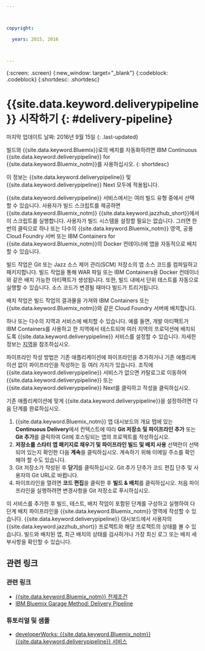 ```yaml
---



copyright:

  years: 2015, 2016



---
```



{:screen: .screen}
{:new_window: target="_blank"}
{:codeblock: .codeblock}
{:shortdesc: .shortdesc}

# {{site.data.keyword.deliverypipeline}} 시작하기 {: #delivery-pipeline}  

마지막 업데이트 날짜: 2016년 9월 15일
{: .last-updated}

빌드와 {{site.data.keyword.Bluemix}}로의 배치를 자동화하려면 IBM Continuous {{site.data.keyword.deliverypipeline}} for {{site.data.keyword.Bluemix_notm}}를 사용하십시오.
{: shortdesc}

이 정보는 {{site.data.keyword.deliverypipeline}} 및 {{site.data.keyword.deliverypipeline}} Next 모두에 적용됩니다. 

{{site.data.keyword.deliverypipeline}} 서비스에서는 여러 빌드 유형 중에서 선택할 수 있습니다. 사용자가 빌드 스크립트를
		제공하면 {{site.data.keyword.Bluemix_notm}} {{site.data.keyword.jazzhub_short}}에서 이 스크립트를 실행합니다. 사용자가 빌드 시스템을 설정할
		필요는 없습니다. 그러면 한 번의 클릭으로 하나 또는 다수의 {{site.data.keyword.Bluemix_notm}} 영역, 공용 Cloud Foundry 서버 또는 IBM Containers for {{site.data.keyword.Bluemix_notm}}의 Docker 컨테이너에 앱을 자동적으로 배치할 수 있습니다.   

빌드 작업은 Git 또는 Jazz 소스 제어 관리(SCM) 저장소의 앱 소스 코드를 컴파일하고 패키지합니다. 빌드 작업을 통해 WAR 파일 또는 IBM Containers용 Docker 컨테이너와 같은 배치 가능한 아티팩트가 생성됩니다. 또한, 빌드 내에서 단위 테스트를
				자동으로 실행할 수 있습니다. 소스 코드가 변경될 때마다
				빌드가 트리거됩니다. 

배치 작업은 빌드 작업의 결과물을 가져와 IBM Containers 또는 {{site.data.keyword.Bluemix_notm}}와 같은 Cloud Foundry 서버에 배치합니다.   

하나 또는 다수의 지역과 서비스에 배치할 수 있습니다. 예를 들면, 개발 아티팩트가 IBM Containers를 사용하고 한 지역에서 테스트되며 여러 지역의 프로덕션에 배치되도록 {{site.data.keyword.deliverypipeline}} 서비스를 설정할 수 있습니다. 자세한 정보는
				[지역](../../overview/index.html#ov_intro__reg)을 참조하십시오.

파이프라인 작성 방법은 기존 애플리케이션에 파이프라인을 추가하거나 기존 애플리케이션 없이 파이프라인을 작성하는 등 여러 가지가 있습니다. 조직에 {{site.data.keyword.deliverypipeline}} 서비스가 없으면 카탈로그로 이동하여 {{site.data.keyword.deliverypipeline}} 또는 {{site.data.keyword.deliverypipeline}} Next를 클릭하고 작성을 클릭하십시오. 

기존 애플리케이션에 맞게 {{site.data.keyword.deliverypipeline}}을 설정하려면 다음 단계를 완료하십시오.     

1. {{site.data.keyword.Bluemix_notm}} 앱 대시보드의 개요 탭에 있는 **Continuous Delivery**에서 컨텍스트에 따라 **Git 저장소 및 파이프라인 추가** 또는 **Git 추가**를 클릭하여 Git에 호스팅되는 앱의 프로젝트를 작성하십시오. 
1. **저장소를 스타터 앱 패키지로 채우기 및 파이프라인 빌드 및 배치 사용** 선택란이 선택되어 있는지 확인한 다음 **계속**을 클릭하십시오. 계속하기 위해 이메일 주소를 확인해야 할 수도 있습니다.   
1. Git 저장소가 작성된 후 **닫기**를 클릭하십시오. Git 추가 단추가 코드 편집 단추 및 사용자의 Git URL로 바뀝니다.   
1. 파이프라인을 열려면 **코드 편집**을 클릭한 후 **빌드 & 배치**를 클릭하십시오. 처음 파이프라인을 실행하려면 변경사항을 Git 저장소로 푸시하십시오. 

이 서비스를 추가한 후 빌드, 테스트, 배치 작업이 포함된 단계를 구성하고 실행하여 다단계 배치 파이프라인을 {{site.data.keyword.Bluemix_notm}} 영역에 작성할 수 있습니다. {{site.data.keyword.deliverypipeline}} 대시보드에서 사용자의
{{site.data.keyword.jazzhub_short}} 프로젝트와 해당 프로젝트의 상태를 볼 수 있습니다. 빌드와 배치된 앱, 최근 배치의 상태를 검사하거나 가장 최신 로그 또는 배치 세부사항을 확인할 수 있습니다.   

<article class="topic reference nested1" aria-labelledby="d68e338" lang="en-us" id="rellinks" role="article">
<h2 class="topictitle2" id="d68e338">관련 링크</h2>
<aside role="complementary" aria-labelledby="related_links">
<div class="linklist" id="general"><h3 class="linklistlabel" id="related_links">관련 링크</h3>
<ul>
<li><img src="./sout.gif" alt=""><a href="https://developer.ibm.com/bluemix/support/#prereqs" rel="external" title="(새 탭 또는 창에서 열림)">{{site.data.keyword.Bluemix_notm}} 전제조건</a></li>
<li><img src="./sout.gif" alt=""><a href="https://www.ibm.com/devops/method/content/deliver/practice_delivery_pipeline/" rel="external" title="(새 탭 또는 창에서 열림)">IBM Bluemix Garage Method: Delivery Pipeline</a></li>
</ul>
</div>

<div class="linklist" id="samples">
<h3 class="linklistlabel">튜토리얼 및 샘플</h3>
<ul>

<!--
<li><img src="./sout.gif" alt=""><a href="https://hub.jazz.net/tutorials/devopsweb/" rel="external" title="(Opens in a new tab or window)">Clone, edit, and deploy an app</a></li>
<li><img src="./sout.gif" alt=""><a href="https://hub.jazz.net/tutorials/jazzeditor" rel="external" title="(Opens in a new tab or window)">Develop and deploy a Node.js app</a></li>
<li><img src="./sout.gif" alt=""><a href="https://hub.jazz.net/tutorials/jazzeditorjava" rel="external" title="(Opens in a new tab or window)">Develop and deploy a Java app</a></li>
-->

<li><img src="./sout.gif" alt=""><a href="http://www.ibm.com/developerworks/topics/delivery%20pipeline%20service" rel="external" title="(새 탭 또는 창에서 열림)">developerWorks: {{site.data.keyword.Bluemix_notm}} {{site.data.keyword.deliverypipeline}} 서비스</a></li>
</ul>
</div>
</aside>
</article>
